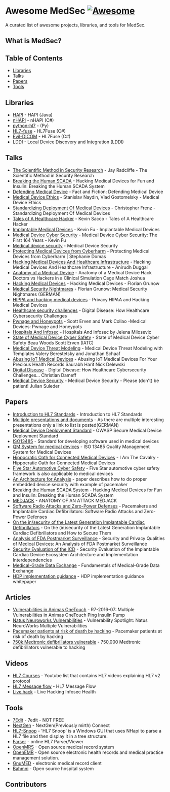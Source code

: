 # Awesome MedSec [![Awesome](https://cdn.rawgit.com/sindresorhus/awesome/d7305f38d29fed78fa85652e3a63e154dd8e8829/media/badge.svg)](https://github.com/sindresorhus/awesome)

A curated list of awesome projects, libraries, and tools for MedSec.

## What is MedSec?


## Table of Contents

<!-- MarkdownTOC depth=4 -->
- [Libraries](#libraries)
- [Talks](#talks)
- [Papers](#papers)
- [Tools](#tools)


## Libraries
* [HAPI](https://github.com/hapifhir/hapi-hl7v2) - HAPI (Java)
* [nHAPI](https://github.com/duaneedwards/nHapi) - nHAPI (C#) 
* [python-hl7](https://github.com/johnpaulett/python-hl7) - (Py)
* [HL7-fuse](https://github.com/dib0/HL7Fuse) - HL7Fuse (C#)
* [Evil-DICOM](https://github.com/rexcardan/Evil-DICOM) - HL7Fuse (C#)
* [LDDI](https://github.com/universAAL/lddi) - Local Device Discovery and Integration (LDDI)
## Talks
* [The Scientific Method in Security Research](https://www.youtube.com/watch?v=UkA9JOUcFi4) -  Jay Radcliffe - The Scientific Method in Security Research
* [Breaking the Human SCADA](https://www.youtube.com/watch?v=avf5XF8yS60) - Hacking Medical Devices for Fun and Insulin: Breaking the Human SCADA System
* [Defending Medical Device](https://www.youtube.com/watch?v=RsUJ7qETssU) - Fact and Fiction: Defending Medical Device
* [Medical Device Ethics](https://www.youtube.com/watch?v=g3lvY5an4-E) - Stanislav Naydin, Vlad Gostomelsky - Medical Device Ethics
* [Standardizing Deployment Of Medical Devices](https://www.youtube.com/watch?v=ODiZc04CzgE) - Christopher Frenz - Standardizing Deployment Of Medical Devices
* [Tales of A Healthcare Hacker](https://www.youtube.com/watch?v=ij7uuY-3eXk) - Kevin Sacco - Tales of A Healthcare Hacker
* [Implantable Medical Devices](https://www.youtube.com/watch?v=shTj9WVhVyU) - Kevin Fu - Implantable Medical Devices
* [Medical Device Cyber Security](https://www.youtube.com/watch?v=QKgdvmomopw) - Medical Device Cyber Security: The First 164 Years - Kevin Fu
* [Medical device security](https://www.youtube.com/watch?v=FmFLAlZO6ig) - Medical Device Security
* [Protecting Medical Devices from Cyberharm](https://www.youtube.com/watch?v=EyqwUFJKZo0) - Protecting Medical Devices from Cyberharm | Stephanie Domas
* [Hacking Medical Devices And Healthcare Infrastructure](https://www.youtube.com/watch?v=3S6RQo-OQ24) - Hacking Medical Devices And Healthcare Infrastructure - Anirudh Duggal
* [Anatomy of a Medical Device](https://www.youtube.com/watch?v=FnvcocyI4pI) - Anatomy of a Medical Device Hack Doctors vs Hackers in a Clinical Simulation Cage Match Joshua
* [Hacking Medical Devices](https://www.youtube.com/watch?v=KIU2mNpXsPg) - Hacking Medical Devices - Florian Grunow
* [Medical Security Nightmares](https://www.youtube.com/watch?v=0F_eScTUris) - Florian Grunow: Medical Security Nightmares (GERMAN)
* [HIPPA and hacking medical devices](https://www.youtube.com/watch?v=_aqOOPUwJhE) - Privacy HIPAA and Hacking Medical Devices
* [Healthcare security challenges](https://www.youtube.com/watch?v=yjZ-KiZlk7Q) - Digital Disease: How Healthcare Cybersecurity Challenges
* [Pwnage and Honeypots](https://www.youtube.com/watch?v=ZusL2BY6_XU) - Scott Erven and Mark Collao -Medical Devices: Pwnage and Honeypots
* [Hospitals And Infosec](https://www.youtube.com/watch?v=5QDdXPWZS1c) - Hospitals And Infosec by Jelena Milosevic
* [State of Medical Device Cyber Safety](https://www.youtube.com/watch?v=SLMafs9FMvE) - State of Medical Device Cyber Safety Beau Woods Scott Erven (IATC)
* [Medical Device Threat Modeling](https://www.youtube.com/watch?v=_5uVtINSr_w) - Medical Device Threat Modeling with Templates Valery Berestetsky and Jonathan Schaaf
* [Abusing IoT Medical Devices](https://www.youtube.com/watch?v=w7kI4M9Ym2Q) - Abusing IoT Medical Devices For Your Precious Health Records Saurabh Harit Nick Delewski
* [Digital Disease](https://www.youtube.com/watch?v=yjZ-KiZlk7Q) - Digital Disease: How Healthcare Cybersecurity Challenges...  Christian Dameff
* [Medical Device Security](https://www.youtube.com/watch?v=0r6SodNXGJM) - Medical Device Security - Please (don't) be patient! Julian Suleder

## Papers
* [Introduction to HL7 Standards](http://www.hl7.org/implement/standards/index.cfm?ref=nav) - Introduction to HL7 Standards
* [Multiple presentations and documents](https://www.infosec-health.ch/downloads.html) - As there are multiple interesting presentations only a link to list is posted(GERMAN)
* [Medical Device Deployment Standard](https://www.owasp.org/index.php/OWASP_Secure_Medical_Device_Deployment_Standard) - OWASP Secure Medical Device Deployment Standard
* [ISO13485](https://www.iso.org/standard/59752.html) - Standard for developing software used in medical devices
* [QM System for medical devices](https://www.tuv-sud.co.uk/uk-en/industry/healthcare-medical-devices/quality-management-amp-quality-control/iso-13485-quality-management-system-for-medical-devices) - ISO 13485 Quality Management System for Medical Devices
* [Hippocratic Oath for Connected Medical Devices](https://www.iamthecavalry.org/wp-content/uploads/2016/01/I-Am-The-Cavalry-Hippocratic-Oath-for-Connected-Medical-Devices.pdf) - I Am The Cavalry - Hippocratic Oath for Connected Medical Devices
* [Five Star Automotive Cyber Safety](https://www.iamthecavalry.org/wp-content/uploads/2014/08/Five-Star-Automotive-Cyber-Safety-February-2015.pdf) - Five Star automotive cyber safety framework is also applicable to medical devices
* [An Architecture for Analysis](https://www.cs.ucsb.edu/~jmcmahan/research/top_picks_18.pdf) - paper describes how to do proper embedded device security with example of pacemaker
* [Breaking the Human SCADA System](https://media.blackhat.com/bh-us-11/Radcliffe/BH_US_11_Radcliffe_Hacking_Medical_Devices_WP.pdf) - Hacking Medical Devices for Fun and Insulin: Breaking the Human SCADA System
* [MEDJACK](https://securityledger.com/wp-content/uploads/2015/06/AOA_MEDJACK_LAYOUT_6-0_6-3-2015-1.pdf) - ANATOMY OF AN ATTACK MEDJACK
* [Software Radio Attacks and Zero-Power Defenses](https://www.secure-medicine.org/hubfs/public/publications/icd-study.pdf) - Pacemakers and Implantable Cardiac Defibrillators: Software Radio Attacks and Zero-Power Defenses
* [On the in/security of the Latest Generation Implantable Cardiac Defibrillators]( https://www.esat.kuleuven.be/cosic/publications/article-2678.pdf) - On the (in)security of the Latest Generation Implantable Cardiac Defibrillators and How to Secure Them
* [Analysis of FDA Postmarket Surveillance](https://journals.plos.org/plosone/article/file?id=10.1371/journal.pone.0040200&type=printable) - Security and Privacy Qualities of Medical Devices: An Analysis of FDA Postmarket Surveillance
* [Security Evaluation of the ICD](https://drive.google.com/file/d/0B_GspGER4QQTYkJfaVlBeGVCSW8/view) - Security Evaluation of the Implantable Cardiac Device Ecosystem Architecture and Implementation Interdependencies
* [Medical-Grade Data Exchange](https://www.pchalliance.org/sites/pchalliance/files/Fundamentals_Medical-Grade_Data_Exchange_Sep2018.pdf) - Fundamentals of Medical-Grade Data Exchange
* [HDP implementation guidance](https://www.bluetooth.org/docman/handlers/downloaddoc.ashx?doc_id=225927) - HDP implementation guidance whitepaper





## Articles
* [Vulnerabilities in Animas OneTouch](https://blog.rapid7.com/2016/10/04/r7-2016-07-multiple-vulnerabilities-in-animas-onetouch-ping-insulin-pump/) - R7-2016-07: Multiple Vulnerabilities in Animas OneTouch Ping Insulin Pump
* [Natus Neuroworks Vulnerabilities](https://blog.talosintelligence.com/2018/04/vulnerability-spotlight-natus.html?m=1) - Vulnerability Spotlight: Natus NeuroWorks Multiple Vulnerabilities
* [Pacemaker patients at risk of death by hacking](https://www.tirosec.com/pacemaker-patients-at-risk-of-death-by-hacking/) - Pacemaker patients at risk of death by hacking
* [750k Medtronic defibrillators vulnerable](http://www.startribune.com/750-000-medtronic-defibrillators-vulnerable-to-hacking/507470932/) - 750,000 Medtronic defibrillators vulnerable to hacking


## Videos
* [HL7 Courses](https://www.youtube.com/watch?v=ZAgdYR1rmEQ&list=PLNH9Hx9ks4CediBpp9Yr9N8icTfCr0TUN) - Youtube list that contains HL7 videos explaining HL7 v2 protocol
* [HL7 Message flow](https://www.youtube.com/watch?v=-suRA7cJ9fI) - HL7 Message Flow
* [Live hack](https://www.youtube.com/watch?v=2svPAJViJ1o) - Live Hacking Infosec Health



## Tools 
* [7Edit](http://www.7edit.com/home/index.php) - 7edit - NOT FREE
* [NextGen](https://www.nextgen.com/products-and-services/integration-engine) - NextGen(Previously mirth) Connect 
* [HL7-Snoop](https://github.com/dgrinberg/HL7-Snoop) - 'HL7 Snoop' is a Windows GUI that uses NHapi to parse a HL7 file and then display it in a tree structure.
* [Farser](https://hl7.cc/) - online HL7 Parser/Viewer
* [OpenMRS](https://openmrs.org/) - Open source medical record system
* [OpenEMR](https://www.open-emr.org/) - Open source electronic health records and medical practice management solution.
* [GnuMED](http://wiki.gnumed.de/bin/view/Gnumed) - electronic medical record client 
* [Bahmni](https://www.bahmni.org) - Open source hospital system 

## Contributors

